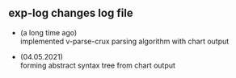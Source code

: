 ## exp-log changes log file

- (a long time ago)  
implemented v-parse-crux parsing algorithm with chart output

- (04.05.2021)  
forming abstract syntax tree from chart output
